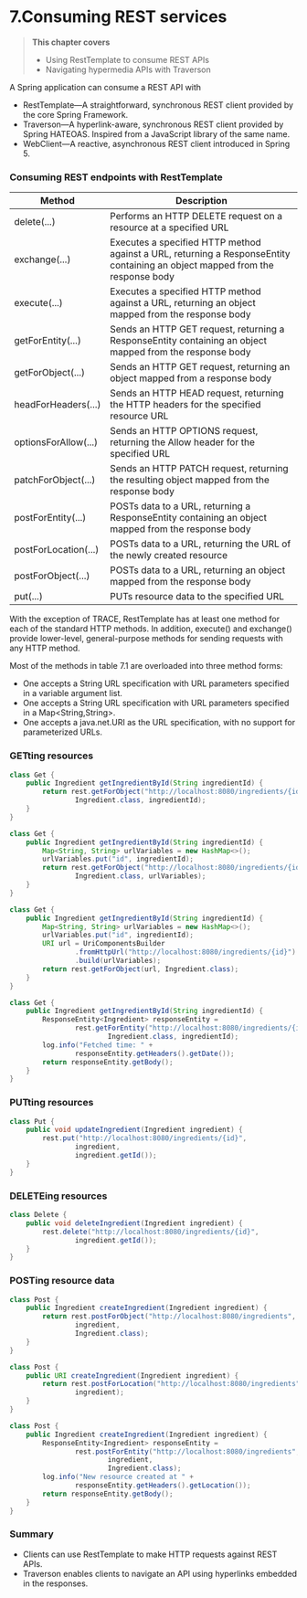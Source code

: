 # 7.Consuming REST services

> **This chapter covers**
> - Using RestTemplate to consume REST APIs
> - Navigating hypermedia APIs with Traverson

A Spring application can consume a REST API with

- RestTemplate—A straightforward, synchronous REST client provided by the core Spring Framework.
- Traverson—A hyperlink-aware, synchronous REST client provided by Spring HATEOAS. Inspired from a JavaScript library of
  the same name.
- WebClient—A reactive, asynchronous REST client introduced in Spring 5.

### Consuming REST endpoints with RestTemplate

| Method | Description |
|  ----  | ----  |
|delete(...) |Performs an HTTP DELETE request on a resource at a specified URL
|exchange(...) |Executes a specified HTTP method against a URL, returning a ResponseEntity containing an object mapped from the response body
|execute(...) |Executes a specified HTTP method against a URL, returning an object mapped from the response body
|getForEntity(...)|Sends an HTTP GET request, returning a ResponseEntity containing an object mapped from the response body
|getForObject(...)|Sends an HTTP GET request, returning an object mapped from a response body
|headForHeaders(...)|Sends an HTTP HEAD request, returning the HTTP headers for the specified resource URL
|optionsForAllow(...)|Sends an HTTP OPTIONS request, returning the Allow header for the specified URL
|patchForObject(...)|Sends an HTTP PATCH request, returning the resulting object mapped from the response body
|postForEntity(...)|POSTs data to a URL, returning a ResponseEntity containing an object mapped from the response body
|postForLocation(...)|POSTs data to a URL, returning the URL of the newly created resource
|postForObject(...)|POSTs data to a URL, returning an object mapped from the response body
|put(...)|PUTs resource data to the specified URL

With the exception of TRACE, RestTemplate has at least one method for each of the standard HTTP methods. In addition,
execute() and exchange() provide lower-level, general-purpose methods for sending requests with any HTTP method.

Most of the methods in table 7.1 are overloaded into three method forms:

- One accepts a String URL specification with URL parameters specified in a variable argument list.
- One accepts a String URL specification with URL parameters specified in a Map<String,String>.
- One accepts a java.net.URI as the URL specification, with no support for parameterized URLs.

### GETting resources

```java
class Get {
    public Ingredient getIngredientById(String ingredientId) {
        return rest.getForObject("http://localhost:8080/ingredients/{id}",
                Ingredient.class, ingredientId);
    }
}
```

```java
class Get {
    public Ingredient getIngredientById(String ingredientId) {
        Map<String, String> urlVariables = new HashMap<>();
        urlVariables.put("id", ingredientId);
        return rest.getForObject("http://localhost:8080/ingredients/{id}",
                Ingredient.class, urlVariables);
    }
}
```

```java
class Get {
    public Ingredient getIngredientById(String ingredientId) {
        Map<String, String> urlVariables = new HashMap<>();
        urlVariables.put("id", ingredientId);
        URI url = UriComponentsBuilder
                .fromHttpUrl("http://localhost:8080/ingredients/{id}")
                .build(urlVariables);
        return rest.getForObject(url, Ingredient.class);
    }
}
```

```java
class Get {
    public Ingredient getIngredientById(String ingredientId) {
        ResponseEntity<Ingredient> responseEntity =
                rest.getForEntity("http://localhost:8080/ingredients/{id}",
                        Ingredient.class, ingredientId);
        log.info("Fetched time: " +
                responseEntity.getHeaders().getDate());
        return responseEntity.getBody();
    }
}
```

### PUTting resources

```java
class Put {
    public void updateIngredient(Ingredient ingredient) {
        rest.put("http://localhost:8080/ingredients/{id}",
                ingredient,
                ingredient.getId());
    }
}
```

### DELETEing resources

```java
class Delete {
    public void deleteIngredient(Ingredient ingredient) {
        rest.delete("http://localhost:8080/ingredients/{id}",
                ingredient.getId());
    }
}
```

### POSTing resource data

```java
class Post {
    public Ingredient createIngredient(Ingredient ingredient) {
        return rest.postForObject("http://localhost:8080/ingredients",
                ingredient,
                Ingredient.class);
    }
}
```

```java
class Post {
    public URI createIngredient(Ingredient ingredient) {
        return rest.postForLocation("http://localhost:8080/ingredients",
                ingredient);
    }
}
```

```java
class Post {
    public Ingredient createIngredient(Ingredient ingredient) {
        ResponseEntity<Ingredient> responseEntity =
                rest.postForEntity("http://localhost:8080/ingredients",
                        ingredient,
                        Ingredient.class);
        log.info("New resource created at " +
                responseEntity.getHeaders().getLocation());
        return responseEntity.getBody();
    }
}
```

### Summary

- Clients can use RestTemplate to make HTTP requests against REST APIs.
- Traverson enables clients to navigate an API using hyperlinks embedded in the responses.